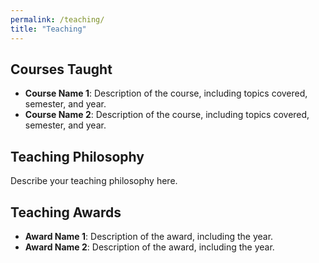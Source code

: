 ```yaml
---
permalink: /teaching/
title: "Teaching"
---
```


## Courses Taught
- **Course Name 1**: Description of the course, including topics covered, semester, and year.
- **Course Name 2**: Description of the course, including topics covered, semester, and year.

## Teaching Philosophy
Describe your teaching philosophy here.

## Teaching Awards
- **Award Name 1**: Description of the award, including the year.
- **Award Name 2**: Description of the award, including the year.
